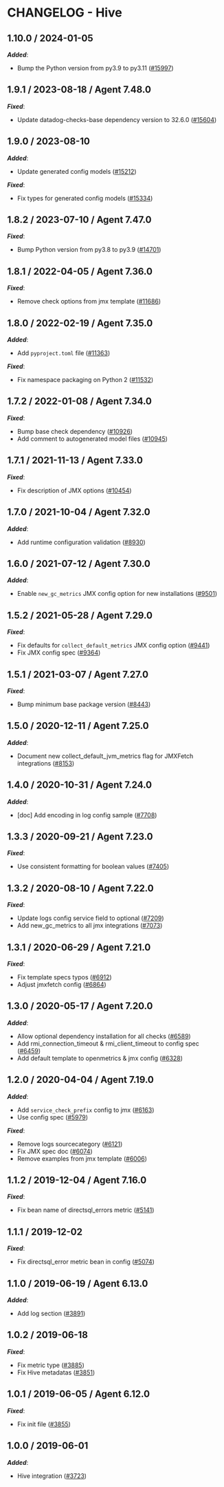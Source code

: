 # CHANGELOG - Hive

<!-- towncrier release notes start -->

## 1.10.0 / 2024-01-05

***Added***:

* Bump the Python version from py3.9 to py3.11 ([#15997](https://github.com/KhulnaSoft/integrations-core/pull/15997))

## 1.9.1 / 2023-08-18 / Agent 7.48.0

***Fixed***:

* Update datadog-checks-base dependency version to 32.6.0 ([#15604](https://github.com/KhulnaSoft/integrations-core/pull/15604))

## 1.9.0 / 2023-08-10

***Added***:

* Update generated config models ([#15212](https://github.com/KhulnaSoft/integrations-core/pull/15212))

***Fixed***:

* Fix types for generated config models ([#15334](https://github.com/KhulnaSoft/integrations-core/pull/15334))

## 1.8.2 / 2023-07-10 / Agent 7.47.0

***Fixed***:

* Bump Python version from py3.8 to py3.9 ([#14701](https://github.com/KhulnaSoft/integrations-core/pull/14701))

## 1.8.1 / 2022-04-05 / Agent 7.36.0

***Fixed***:

* Remove check options from jmx template ([#11686](https://github.com/KhulnaSoft/integrations-core/pull/11686))

## 1.8.0 / 2022-02-19 / Agent 7.35.0

***Added***:

* Add `pyproject.toml` file ([#11363](https://github.com/KhulnaSoft/integrations-core/pull/11363))

***Fixed***:

* Fix namespace packaging on Python 2 ([#11532](https://github.com/KhulnaSoft/integrations-core/pull/11532))

## 1.7.2 / 2022-01-08 / Agent 7.34.0

***Fixed***:

* Bump base check dependency ([#10926](https://github.com/KhulnaSoft/integrations-core/pull/10926))
* Add comment to autogenerated model files ([#10945](https://github.com/KhulnaSoft/integrations-core/pull/10945))

## 1.7.1 / 2021-11-13 / Agent 7.33.0

***Fixed***:

* Fix description of JMX options ([#10454](https://github.com/KhulnaSoft/integrations-core/pull/10454))

## 1.7.0 / 2021-10-04 / Agent 7.32.0

***Added***:

* Add runtime configuration validation ([#8930](https://github.com/KhulnaSoft/integrations-core/pull/8930))

## 1.6.0 / 2021-07-12 / Agent 7.30.0

***Added***:

* Enable `new_gc_metrics` JMX config option for new installations ([#9501](https://github.com/KhulnaSoft/integrations-core/pull/9501))

## 1.5.2 / 2021-05-28 / Agent 7.29.0

***Fixed***:

* Fix defaults for `collect_default_metrics` JMX config option ([#9441](https://github.com/KhulnaSoft/integrations-core/pull/9441))
* Fix JMX config spec ([#9364](https://github.com/KhulnaSoft/integrations-core/pull/9364))

## 1.5.1 / 2021-03-07 / Agent 7.27.0

***Fixed***:

* Bump minimum base package version ([#8443](https://github.com/KhulnaSoft/integrations-core/pull/8443))

## 1.5.0 / 2020-12-11 / Agent 7.25.0

***Added***:

* Document new collect_default_jvm_metrics flag for JMXFetch integrations ([#8153](https://github.com/KhulnaSoft/integrations-core/pull/8153))

## 1.4.0 / 2020-10-31 / Agent 7.24.0

***Added***:

* [doc] Add encoding in log config sample ([#7708](https://github.com/KhulnaSoft/integrations-core/pull/7708))

## 1.3.3 / 2020-09-21 / Agent 7.23.0

***Fixed***:

* Use consistent formatting for boolean values ([#7405](https://github.com/KhulnaSoft/integrations-core/pull/7405))

## 1.3.2 / 2020-08-10 / Agent 7.22.0

***Fixed***:

* Update logs config service field to optional ([#7209](https://github.com/KhulnaSoft/integrations-core/pull/7209))
* Add new_gc_metrics to all jmx integrations ([#7073](https://github.com/KhulnaSoft/integrations-core/pull/7073))

## 1.3.1 / 2020-06-29 / Agent 7.21.0

***Fixed***:

* Fix template specs typos ([#6912](https://github.com/KhulnaSoft/integrations-core/pull/6912))
* Adjust jmxfetch config ([#6864](https://github.com/KhulnaSoft/integrations-core/pull/6864))

## 1.3.0 / 2020-05-17 / Agent 7.20.0

***Added***:

* Allow optional dependency installation for all checks ([#6589](https://github.com/KhulnaSoft/integrations-core/pull/6589))
* Add rmi_connection_timeout & rmi_client_timeout to config spec ([#6459](https://github.com/KhulnaSoft/integrations-core/pull/6459))
* Add default template to openmetrics & jmx config ([#6328](https://github.com/KhulnaSoft/integrations-core/pull/6328))

## 1.2.0 / 2020-04-04 / Agent 7.19.0

***Added***:

* Add `service_check_prefix` config to jmx ([#6163](https://github.com/KhulnaSoft/integrations-core/pull/6163))
* Use config spec ([#5979](https://github.com/KhulnaSoft/integrations-core/pull/5979))

***Fixed***:

* Remove logs sourcecategory ([#6121](https://github.com/KhulnaSoft/integrations-core/pull/6121))
* Fix JMX spec doc ([#6074](https://github.com/KhulnaSoft/integrations-core/pull/6074))
* Remove examples from jmx template ([#6006](https://github.com/KhulnaSoft/integrations-core/pull/6006))

## 1.1.2 / 2019-12-04 / Agent 7.16.0

***Fixed***:

* Fix bean name of directsql_errors metric ([#5141](https://github.com/KhulnaSoft/integrations-core/pull/5141))

## 1.1.1 / 2019-12-02

***Fixed***:

* Fix directsql_error metric bean in config ([#5074](https://github.com/KhulnaSoft/integrations-core/pull/5074))

## 1.1.0 / 2019-06-19 / Agent 6.13.0

***Added***:

* Add log section ([#3891](https://github.com/KhulnaSoft/integrations-core/pull/3891))

## 1.0.2 / 2019-06-18

***Fixed***:

* Fix metric type ([#3885](https://github.com/KhulnaSoft/integrations-core/pull/3885))
* Fix Hive metadatas ([#3851](https://github.com/KhulnaSoft/integrations-core/pull/3851))

## 1.0.1 / 2019-06-05 / Agent 6.12.0

***Fixed***:

* Fix init file ([#3855](https://github.com/KhulnaSoft/integrations-core/pull/3855))

## 1.0.0 / 2019-06-01

***Added***:

* Hive integration ([#3723](https://github.com/KhulnaSoft/integrations-core/pull/3723))
